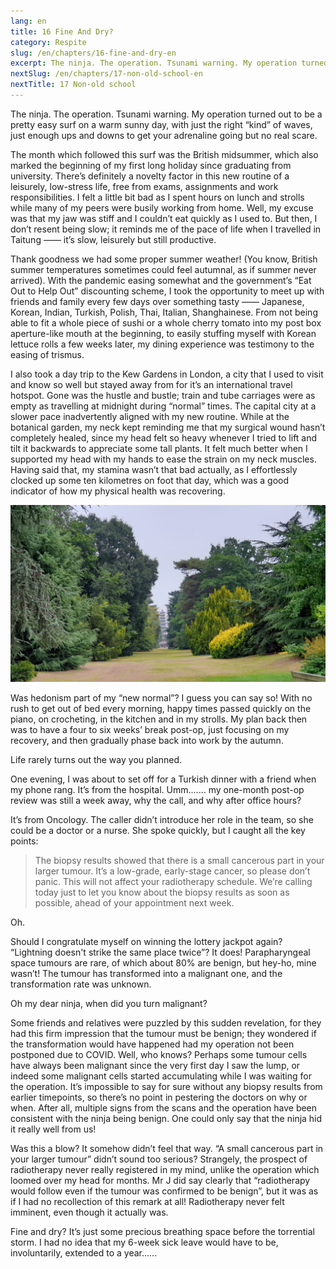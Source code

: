 ```yaml
---
lang: en
title: 16 Fine And Dry?
category: Respite
slug: /en/chapters/16-fine-and-dry-en
excerpt: The ninja. The operation. Tsunami warning. My operation turned out to be a pretty easy surf on a warm sunny day, with just the right “kind” of waves, just enough ups and downs to get your adrenaline going but no real scare.
nextSlug: /en/chapters/17-non-old-school-en
nextTitle: 17 Non-old school
---
```


The ninja. The operation. Tsunami warning. My operation turned out to be a pretty easy surf on a warm sunny day, with just the right “kind” of waves, just enough ups and downs to get your adrenaline going but no real scare.

The month which followed this surf was the British midsummer, which also marked the beginning of my first long holiday since graduating from university. There’s definitely a novelty factor in this new routine of a leisurely, low-stress life, free from exams, assignments and work responsibilities. I felt a little bit bad as I spent hours on lunch and strolls while many of my peers were busily working from home. Well, my excuse was that my jaw was stiff and I couldn’t eat quickly as I used to. But then, I don’t resent being slow; it reminds me of the pace of life when I travelled in Taitung —— it’s slow, leisurely but still productive.

Thank goodness we had some proper summer weather! (You know, British summer temperatures sometimes could feel autumnal, as if summer never arrived). With the pandemic easing somewhat and the government’s “Eat Out to Help Out” discounting scheme, I took the opportunity to meet up with friends and family every few days over something tasty —— Japanese, Korean, Indian, Turkish, Polish, Thai, Italian, Shanghainese. From not being able to fit a whole piece of sushi or a whole cherry tomato into my post box aperture-like mouth at the beginning, to easily stuffing myself with Korean lettuce rolls a few weeks later, my dining experience was testimony to the easing of trismus.

I also took a day trip to the Kew Gardens in London, a city that I used to visit and know so well but stayed away from for it’s an international travel hotspot. Gone was the hustle and bustle; train and tube carriages were as empty as travelling at midnight during “normal” times. The capital city at a slower pace inadvertently aligned with my new routine. While at the botanical garden, my neck kept reminding me that my surgical wound hasn’t completely healed, since my head felt so heavy whenever I tried to lift and tilt it backwards to appreciate some tall plants. It felt much better when I supported my head with my hands to ease the strain on my neck muscles. Having said that, my stamina wasn’t that bad actually, as I effortlessly clocked up some ten kilometres on foot that day, which was a good indicator of how my physical health was recovering.

![The Kew](./images/16.jpg)

Was hedonism part of my “new normal”? I guess you can say so! With no rush to get out of bed every morning, happy times passed quickly on the piano, on crocheting, in the kitchen and in my strolls. My plan back then was to have a four to six weeks’ break post-op, just focusing on my recovery, and then gradually phase back into work by the autumn.

Life rarely turns out the way you planned.

One evening, I was about to set off for a Turkish dinner with a friend when my phone rang. It’s from the hospital. Umm....... my one-month post-op review was still a week away, why the call, and why after office hours?

It’s from Oncology. The caller didn’t introduce her role in the team, so she could be a doctor or a nurse. She spoke quickly, but I caught all the key points:

>The biopsy results showed that there is a small cancerous part in your larger tumour. It’s a low-grade, early-stage cancer, so please don’t panic. This will not affect your radiotherapy schedule. We’re calling today just to let you know about the biopsy results as soon as possible, ahead of your appointment next week.

Oh.

Should I congratulate myself on winning the lottery jackpot again? “Lightning doesn't strike the same place twice”? It does! Parapharyngeal space tumours are rare, of which about 80% are benign, but hey-ho, mine wasn’t! The tumour has transformed into a malignant one, and the transformation rate was unknown.

Oh my dear ninja, when did you turn malignant?

Some friends and relatives were puzzled by this sudden revelation, for they had this firm impression that the tumour must be benign; they wondered if the transformation would have happened had my operation not been postponed due to COVID. Well, who knows? Perhaps some tumour cells have always been malignant since the very first day I saw the lump, or indeed some malignant cells started accumulating while I was waiting for the operation. It’s impossible to say for sure without any biopsy results from earlier timepoints, so there’s no point in pestering the doctors on why or when. After all, multiple signs from the scans and the operation have been consistent with the ninja being benign. One could only say that the ninja hid it really well from us!

Was this a blow? It somehow didn’t feel that way. “A small cancerous part in your larger tumour” didn’t sound too serious? Strangely, the prospect of radiotherapy never really registered in my mind, unlike the operation which loomed over my head for months. Mr J did say clearly that “radiotherapy would follow even if the tumour was confirmed to be benign”, but it was as if I had no recollection of this remark at all! Radiotherapy never felt imminent, even though it actually was.

Fine and dry? It’s just some precious breathing space before the torrential storm. I had no idea that my 6-week sick leave would have to be, involuntarily, extended to a year......